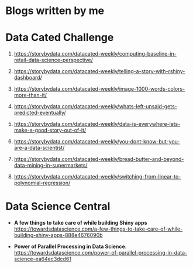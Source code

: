 # Blogs written by me

# Data Cated Challenge

1. https://storybydata.com/datacated-weekly/computing-baseline-in-retail-data-science-perspective/

2. https://storybydata.com/datacated-weekly/telling-a-story-with-rshiny-dashboard/

3. https://storybydata.com/datacated-weekly/image-1000-words-colors-more-than-it/

4. https://storybydata.com/datacated-weekly/whats-left-unsaid-gets-predicted-eventually/

5. https://storybydata.com/datacated-weekly/data-is-everywhere-lets-make-a-good-story-out-of-it/

6. https://storybydata.com/datacated-weekly/you-dont-know-but-you-are-a-data-scientist/

7. https://storybydata.com/datacated-weekly/bread-butter-and-beyond-data-mining-in-supermarkets/

8. https://storybydata.com/datacated-weekly/switching-from-linear-to-polynomial-regression/


# Data Science Central

- **A few things to take care of while building Shiny apps**
https://towardsdatascience.com/a-few-things-to-take-care-of-while-building-shiny-apps-888e4676090b

- **Power of Parallel Processing in Data Science.**
https://towardsdatascience.com/power-of-parallel-processing-in-data-science-ea64ec3dcd61


